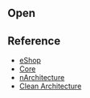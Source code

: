 ## Open

## Reference
- [eShop](https://github.com/dotnet/eShop)
- [Core](https://github.com/kodlamaio-projects/nArchitecture.Core)
- [nArchitecture](https://github.com/kodlamaio-projects/nArchitecture)
- [Clean Architecture](https://github.com/jasontaylordev/CleanArchitecture)
